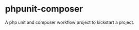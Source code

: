 phpunit-composer
================

A php unit and composer workflow project to kickstart a project.
